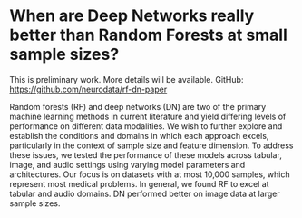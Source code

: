 # When are Deep Networks really better than Random Forests at small sample sizes?
This is preliminary work. More details will be available. GitHub: https://github.com/neurodata/rf-dn-paper

Random forests (RF) and deep networks (DN) are two of the primary machine learning methods in current literature and yield differing levels of performance on different data modalities. We wish to further explore and establish the conditions and domains in which each approach excels, particularly in the context of sample size and feature dimension. To address these issues, we tested the performance of these models across tabular, image, and audio settings using varying model parameters and architectures. Our focus is on datasets with at most 10,000 samples, which represent most medical problems. In general, we found RF to excel at tabular and audio domains. DN performed better on image data at larger sample sizes.
